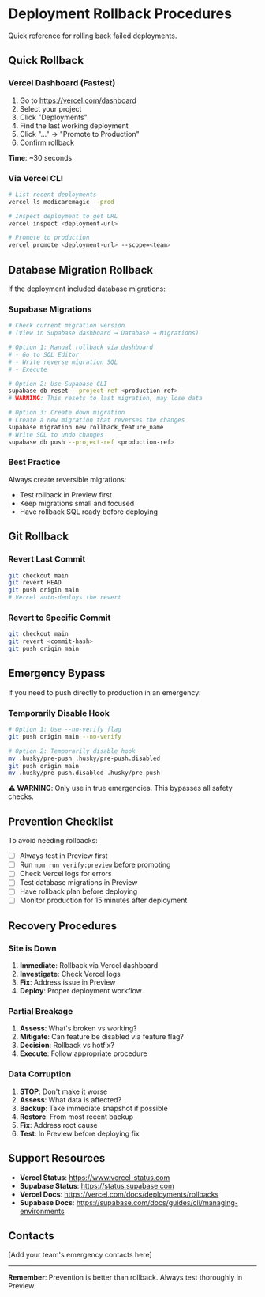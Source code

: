 # Deployment Rollback Procedures

Quick reference for rolling back failed deployments.

## Quick Rollback

### Vercel Dashboard (Fastest)

1. Go to https://vercel.com/dashboard
2. Select your project
3. Click "Deployments"
4. Find the last working deployment
5. Click "..." → "Promote to Production"
6. Confirm rollback

**Time**: ~30 seconds

### Via Vercel CLI

```bash
# List recent deployments
vercel ls medicaremagic --prod

# Inspect deployment to get URL
vercel inspect <deployment-url>

# Promote to production
vercel promote <deployment-url> --scope=<team>
```

## Database Migration Rollback

If the deployment included database migrations:

### Supabase Migrations

```bash
# Check current migration version
# (View in Supabase dashboard → Database → Migrations)

# Option 1: Manual rollback via dashboard
# - Go to SQL Editor
# - Write reverse migration SQL
# - Execute

# Option 2: Use Supabase CLI
supabase db reset --project-ref <production-ref>
# WARNING: This resets to last migration, may lose data

# Option 3: Create down migration
# Create a new migration that reverses the changes
supabase migration new rollback_feature_name
# Write SQL to undo changes
supabase db push --project-ref <production-ref>
```

### Best Practice

Always create reversible migrations:

- Test rollback in Preview first
- Keep migrations small and focused
- Have rollback SQL ready before deploying

## Git Rollback

### Revert Last Commit

```bash
git checkout main
git revert HEAD
git push origin main
# Vercel auto-deploys the revert
```

### Revert to Specific Commit

```bash
git checkout main
git revert <commit-hash>
git push origin main
```

## Emergency Bypass

If you need to push directly to production in an emergency:

### Temporarily Disable Hook

```bash
# Option 1: Use --no-verify flag
git push origin main --no-verify

# Option 2: Temporarily disable hook
mv .husky/pre-push .husky/pre-push.disabled
git push origin main
mv .husky/pre-push.disabled .husky/pre-push
```

**⚠️ WARNING**: Only use in true emergencies. This bypasses all safety checks.

## Prevention Checklist

To avoid needing rollbacks:

- [ ] Always test in Preview first
- [ ] Run `npm run verify:preview` before promoting
- [ ] Check Vercel logs for errors
- [ ] Test database migrations in Preview
- [ ] Have rollback plan before deploying
- [ ] Monitor production for 15 minutes after deployment

## Recovery Procedures

### Site is Down

1. **Immediate**: Rollback via Vercel dashboard
2. **Investigate**: Check Vercel logs
3. **Fix**: Address issue in Preview
4. **Deploy**: Proper deployment workflow

### Partial Breakage

1. **Assess**: What's broken vs working?
2. **Mitigate**: Can feature be disabled via feature flag?
3. **Decision**: Rollback vs hotfix?
4. **Execute**: Follow appropriate procedure

### Data Corruption

1. **STOP**: Don't make it worse
2. **Assess**: What data is affected?
3. **Backup**: Take immediate snapshot if possible
4. **Restore**: From most recent backup
5. **Fix**: Address root cause
6. **Test**: In Preview before deploying fix

## Support Resources

- **Vercel Status**: https://www.vercel-status.com
- **Supabase Status**: https://status.supabase.com
- **Vercel Docs**: https://vercel.com/docs/deployments/rollbacks
- **Supabase Docs**: https://supabase.com/docs/guides/cli/managing-environments

## Contacts

[Add your team's emergency contacts here]

---

**Remember**: Prevention is better than rollback. Always test thoroughly in Preview.
